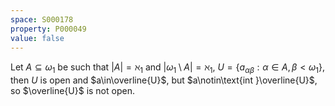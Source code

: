 ```yaml
---
space: S000178
property: P000049
value: false
---
```


Let $A\subseteq \omega_1$ be such that $|A| = \aleph_1$ and $|\omega_1\setminus A| = \aleph_1$, $U = \{a_{\alpha\beta} : \alpha\in A,\beta < \omega_1\}$, then $U$ is open and $a\in\overline{U}$, but $a\notin\text{int }\overline{U}$, so $\overline{U}$ is not open.
